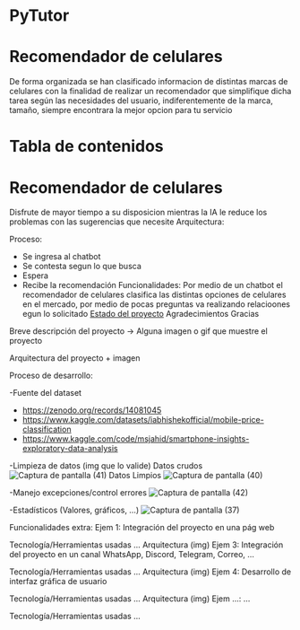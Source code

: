 # PyTutor
# Recomendador de celulares
 De forma organizada se han clasificado informacion de distintas marcas de celulares con la finalidad de realizar un recomendador que simplifique dicha tarea según las necesidades del usuario, indiferentemente de la marca, tamaño, siempre encontrara la mejor opcion para tu servicio

# Tabla de contenidos
# Recomendador de celulares
Disfrute de mayor tiempo a su disposicion mientras la IA le reduce los problemas con las sugerencias que necesite
Arquitectura:

Proceso:
- Se ingresa al chatbot
- Se contesta segun lo que busca
- Espera
- Recibe la recomendación
Funcionalidades:
Por medio de un chatbot el recomendador de celulares clasifica las distintas opciones de celulares en el mercado, por medio de pocas preguntas va realizando relacioones egun lo solicitado
[Estado del proyecto](#Procesando)
Agradecimientos
Gracias

Breve descripción del proyecto -> Alguna imagen o gif que muestre el proyecto

Arquitectura del proyecto + imagen

Proceso de desarrollo:

-Fuente del dataset
* https://zenodo.org/records/14081045
* https://www.kaggle.com/datasets/iabhishekofficial/mobile-price-classification
* https://www.kaggle.com/code/msjahid/smartphone-insights-exploratory-data-analysis

-Limpieza de datos (img que lo valide)
Datos crudos
![Captura de pantalla (41)](https://github.com/user-attachments/assets/1119fef7-ab1a-467f-8b6f-16eb7fc08600)
Datos Limpios
![Captura de pantalla (40)](https://github.com/user-attachments/assets/87bf1fd8-15bb-4520-8781-e9fedb495a97)


-Manejo excepciones/control errores
![Captura de pantalla (42)](https://github.com/user-attachments/assets/3cc47922-15dc-4057-99c3-d65e3f2d5023)


-Estadísticos (Valores, gráficos, …)
![Captura de pantalla (37)](https://github.com/user-attachments/assets/d6604a3e-9a0a-4fcc-97ab-f6bfa190bf35)


Funcionalidades extra:
Ejem 1: Integración del proyecto en una pág web

Tecnología/Herramientas usadas …
Arquitectura (img)
Ejem 3: Integración del proyecto en un canal WhatsApp, Discord, Telegram, Correo, …

Tecnología/Herramientas usadas …
Arquitectura (img)
Ejem 4: Desarrollo de interfaz gráfica de usuario

Tecnología/Herramientas usadas …
Arquitectura (img)
Ejem …: …

Tecnología/Herramientas usadas …
